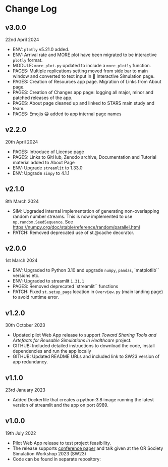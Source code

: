 # Change Log

## v3.0.0

22nd April 2024

* ENV: `plotly` v5.21.0 added.
* ENV: Arrival rate and MORE plot have been migrated to be interactive `plotly` format.  
* MODULE: `more_plot.py` updated to include a `more_plotly` function.
* PAGES: Multiple replications setting moved from side bar to main window and converted to text input in 🎱 Interactive Simulation page.
* PAGES: Creation of Resources app page. Migration of Links from About page.
* PAGES: Creation of Changes app page: logging all major, minor and patched releases of the app.
* PAGES: About page cleaned up and linked to STARS main study and team.
* PAGES: Emojis 😀 added to app internal page names

## v2.2.0

20th April 2024

* PAGES: Introduce of License page 
* PAGES: Links to GitHub, Zenodo archive, Documentation and Tutorial material added to About Page
* ENV: Upgrade `streamlit` to 1.33.0
* ENV: Upgrade `simpy` to 4.1.1

## v2.1.0

8th March 2024

* SIM: Upgraded internal implementation of generating non-overlapping random number streams.  This is now implemented to use `np.random.SeedSequence`. See https://numpy.org/doc/stable/reference/random/parallel.html 
* PATCH: Removed deprecated use of st.@cache decorator.

## v2.0.0

1st March 2024

* ENV: Upgraded to Python 3.10 and upgrade `numpy`, `pandas`, `matplotlib`` versions etc.
* ENV: Upgraded to streamlit `1.31.1`
* PAGES: Removed deprecated `streamlit`` functions
* PATCH: Fixed `st.setup_page` location in `Overview.py` (main landing page) to avoid runtime error.

## v1.2.0

30th October 2023

* Updated pilot Web App release to support *Toward Sharing Tools and Artefacts for Reusable Simulations in Healthcare* project.
* GITHUB: Included detailed instructions to download the code, install dependencies and run the app locally
* GITHUB: Updated README URLs and included link to SW23 version of app redundancy.

## v1.1.0

23rd January 2023

* Added Dockerfile that creates a python:3.8 image running the latest version of streamlit and the app on port 8989.

## v1.0.0

19th July 2022

* Pilot Web App release to test project feasibility.
* The release supports [conference paper](https://www.theorsociety.com/media/7313/doiorg1036819sw23030.pdf) and talk given at the OR Society Simulation Workshop 2023 (SW23) 
* Code can be found in separate repository: 
